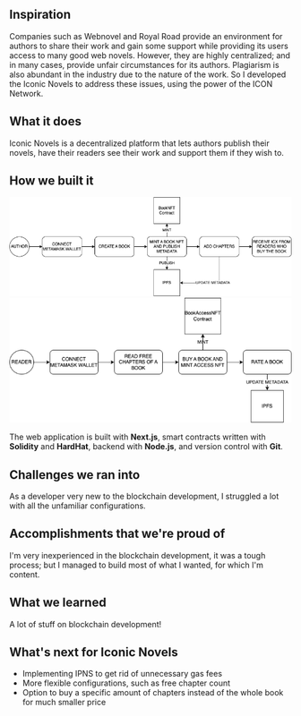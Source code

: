 ## Inspiration

Companies such as Webnovel and Royal Road provide an environment for authors to share their work and gain some support while providing its users access to many good web novels. However, they are highly centralized; and in many cases, provide unfair circumstances for its authors. Plagiarism is also abundant in the industry due to the nature of the work. So I developed the Iconic Novels to address these issues, using the power of the ICON Network.

## What it does

Iconic Novels is a decentralized platform that lets authors publish their novels, have their readers see their work and support them if they wish to.

## How we built it

<img src="./public/assets/author-diagram.png" width="750">

<img src="./public/assets/reader-diagram.png" width="750">

The web application is built with **Next.js**, smart contracts written with **Solidity** and **HardHat**, backend with **Node.js**, and version control with **Git**.

## Challenges we ran into

As a developer very new to the blockchain development, I struggled a lot with all the unfamiliar configurations.

## Accomplishments that we're proud of

I'm very inexperienced in the blockchain development, it was a tough process; but I managed to build most of what I wanted, for which I'm content.

## What we learned

A lot of stuff on blockchain development!

## What's next for Iconic Novels

- Implementing IPNS to get rid of unnecessary gas fees
- More flexible configurations, such as free chapter count
- Option to buy a specific amount of chapters instead of the whole book for much smaller price
